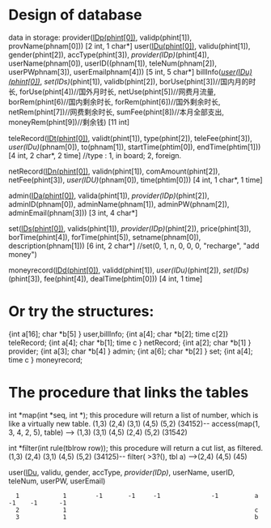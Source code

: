    # Design of database
data in storage:
provider(<u>IDp(phint[0])</u>, validp(phint[1]), provName(phnam[0])) [2 int, 1 char*]
user(<u>IDu(phint[0])</u>, validu(phint[1]), gender(phint[2]), accType(phint[3]), *provider(IDp)*(phint[4]), userName(phnam[0]), userID((phnam[1]), teleNum(phnam[2]), userPWphnam[3]), userEmailphnam[4])) [5 int, 5 char*]
billInfo(*<u>user(IDu)(phint[0])</u>*, *set(IDs)*(phint[1]), validb(phint[2]), borUse(phint[3])//国内月的时长, forUse(phint[4])//国外月时长, netUse(phint[5])//网费月流量, borRem(phint[6)//国内剩余时长, forRem(phint[6])//国外剩余时长, netRem(phint[7])//网费剩余时长, sumFee(phint[8])//本月全部支出, moneyRem(phint[9])//剩余钱) [11 int]

teleRecord(<u>IDt(phint[0])</u>, validt(phint[1]), type(phint[2]), teleFee(phint[3]), *user(IDu)*(phnam[0]), to(phnam[1]), startTime(phtim[0]), endTime(phtim[1])) [4 int, 2 char*, 2 time]
//type : 1, in board; 2, foreign.

netRecord(<u>IDn(phint[0])</u>, validn(phint[1]), comAmount(phint[2]), netFee(phint[3]), *user(IDU)*(phnam[0]), time(phtim[0])) [4 int, 1 char*, 1 time]

admin(<u>IDa(phint[0])</u>, valida(phint[1]), *provider(IDp)*(phint[2]), adminID(phnam[0]), adminName(phnam[1]), adminPW(phnam[2]), adminEmail(phnam[3])) [3 int, 4 char*]

set(<u>IDs(phint[0])</u>, valids(phint[1]), *provider(IDp)*(phint[2]), price(phint[3]), borTime(phint[4]), forTime(phint[5]), setname(phnam[0]), description(phnam[1])) [6 int, 2 char*]
//set(0, 1, n, 0, 0, 0, "recharge", "add money")

moneyrecord(<u>IDd(phint[0])</u>, validd(phint[1]), *user(IDu)*(phint[2]), *set(IDs)*(phint[3]), fee(phint[4]), dealTime(phtim[0])) [4 int, 1 time]

# Or try the structures:
{int a[16]; char *b[5]           } user,billInfo;
{int a[4];  char *b[2]; time c[2]} teleRecord;
{int a[4];  char *b[1]; time c   } netRecord;
{int a[2];  char *b[1]           } provider;
{int a[3];  char *b[4]           } admin;
{int a[6];  char *b[2]           } set;
{int a[4];              time c   } moneyrecord;

# The procedure that links the tables
int *map(int *seq, int *);
this procedure will return a list of number, which is like a virtually new table.
(1,3) (2,4) (3,1) (4,5) (5,2) (34152)-- access(map(1, 3, 4, 2, 5), table) --> (1,3) (3,1) (4,5) (2,4) (5,2) (31542)

int *filter(int rule(tblrow row));
this procedure will return a cut list, as filtered.
(1,3) (2,4) (3,1) (4,5) (5,2) (34125)-- filter( >3?(), tbl a) -->(2,4) (4,5) (45)

user(<u>IDu</u>, validu, gender, accType, *provider(IDp)*, userName, userID, teleNum, userPW, userEmail)

      1            1        -1       -1     -1              -1          a         -1    -1      -1
      2            1                                                    c
      3            1                                                    b

